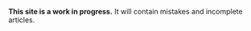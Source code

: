 <i class="fas fa-exclamation-circle"></i> **This site is a work in progress.** It will contain mistakes and incomplete articles.